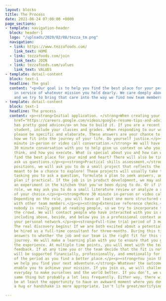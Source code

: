 ```yaml
---
layout: blocks
title: The Process
date: 2021-06-24 07:00:00 +0000
page_sections:
- template: navigation-header
  block: header-1
  logo: "/uploads/2020/02/08/tezza_tm.png"
  navigation:
  - link: https://www.tezzafoods.com/
    link_text: HOME
  - link: tezzafoods.com/join
    link_text: JOIN
  - link: tezzafoods.com/values
    link_text: VALUES
- template: detail-content
  block: text-1
  headline: The goal
  content: "<p>Our goal is to help you find the best place for your personal growth,
    in service of whatever mission you hold dearly. We care deeply about our relationships,
    and we try to bring that care into the way we find new team members.</p>"
- template: detail-content
  block: text-1
  headline: The process
  content: <p><strong>Initial application. </strong>When creating your resume, <a
    href="https://careers.google.com/videos/google-resume-tips-and-advice/" title="">google
    has pretty good advice</a> on how to build it. If you are a recent college/masters
    student, include your classes and grades. When responding to our written questions,
    please be specific and elaborate. These answers are your chance to tell us about
    how we fit into the journey of your life. Do yourself justice.</p><p><strong>30
    minute in-person or video call conversation.</strong> We will have a brief, structured
    30 minute conversation with you to help give us context on who you are, how you
    think, and how you execute. What is special about you and how can we help you
    find the best place for your mind and heart? There will also be time for you to
    ask us questions.</p><p><strong>Practical skills assessment.</strong> For all
    positions, we will ask you to do a small project that reflects the position. It's
    meant to be a chance to explore! These projects will usually take the shape of
    tasking you to ask a question, formulate a plan to seek answers, and execute that
    plan if practical. If the job is in product development, we may ask you to document
    an experiment in the kitchen that you've been dying to do. Or if it is a science
    role, we may ask you to do a small literature review or analyze a recent paper
    of your choice.</p><p><strong>More 30 minute in-person or video call conversations</strong>.
    Depending on the role, you will have at least one more structured conversation
    with other team members.</p><p><strong>Extensive reference checks.</strong> Honestly,
    nobody is really good at reading people, so we try to incorporate the wisdom of
    the crowd. We will contact people who have interacted with you in different circumstances,
    including above, beside, and below you in a professional context and others from
    your personal network.</p><p><strong>Full-time trial period of 3 months.</strong>
    The real discovery begins! If we are both excited about a potential fit, you will
    be hired as a full-time consultant for three-months. During this time, we'll seek
    answers to whether the job and our team is the right fit for this stage of your
    journey. We will make a learning plan with you to ensure that you grow during
    the experience. At multiple time points, you will meet with the team and exchange
    feedback. If at any time you or the team decide that the fit is not right, you
    will be supported financially, professionally, and emotionally for the remainder
    of the period as you find a better place.</p><p><strong>You join the colony or
    we help you find your next adventure.</strong> Whatever the outcome, we want to
    enable you to achieve your mission. If you join us, we will challenge each other
    everyday to make ourselves and the world better. If you don't, we will do the
    same thing but probably a lot less frequently. Either way, there will probably
    be at least the opportunity to have an awkward moment where you don't know if
    a hug or handshake is more appropriate. Isn't life great/mortifying/hilarious?</p>

---
```

